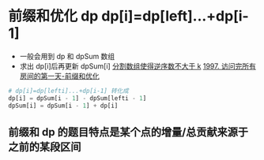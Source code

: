 # 前缀和优化 dp dp[i]=dp[left]...+dp[i-1]

- 一般会用到 dp 和 dpSum 数组
- 求出 dp[i]后再更新 dpSum[i]
  [分割数组使得逆序数不大于 k](089%20-%20Partitions%20and%20Inversions%EF%BC%88%E2%98%857%EF%BC%89.py)
  [1997. 访问完所有房间的第一天-前缀和优化](1997.%20%E8%AE%BF%E9%97%AE%E5%AE%8C%E6%89%80%E6%9C%89%E6%88%BF%E9%97%B4%E7%9A%84%E7%AC%AC%E4%B8%80%E5%A4%A9-%E5%89%8D%E7%BC%80%E5%92%8C%E4%BC%98%E5%8C%96.py)

```Python
# dp[i]=dp[lefti]...+dp[i-1] 转化成
dp[i] = dpSum[i - 1] - dpSum[lefti - 1]
dpSum[i] = dpSum[i - 1] + dp[i]
```

## 前缀和 dp 的题目特点是某个点的增量/总贡献来源于之前的某段区间
